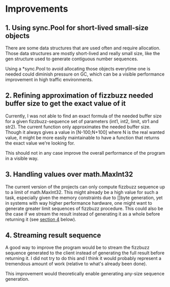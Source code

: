 # Improvements

## 1. Using sync.Pool for short-lived small-size objects

There are some data structures that are used often and require allocation.
Those data structures are mostly short-lived and really small size, like the gen structure used to generate contiguous number sequences.

Using a *sync.Pool to avoid allocating those objects everytime one is needed could diminish pressure on GC, which can be a visible performance improvement in high traffic environments.

## 2. Refining approximation of fizzbuzz needed buffer size to get the exact value of it

Currently, I was not able to find an exact formula of the needed buffer size for a given fizzbuzz-sequence set of parameters (int1, int2, limit, str1 and str2). The current function only approximates the needed buffer size. Though it always gives a value in [N-100;N+100] where N is the real wanted value, it might be more easily maintainable to have a function that returns the exact value we're looking for.

This should not in any case improve the overall performance of the program in a visible way.

## 3. Handling values over math.MaxInt32

The current version of the projects can only compute fizzbuzz sequence up to a limit of math.MaxInt32. This might already be a high value for such a task, especially given the memory constraints due to []byte generation, yet in systems with way higher performance hardware, one might want to generate greater limit sequences of fizzbuzz procedure. This could also be the case if we stream the result instead of generating it as a whole before returning it (see [section 4](#streaming-result-sequence) below).

## 4. Streaming result sequence

A good way to improve the program would be to stream the fizzbuzz sequence generated to the client instead of generating the full result before returning it.
I did not try to do this and I think it would probably represent a tremendous amount of work (relative to what's already been done).

This improvement would theoretically enable generating any-size sequence generation.